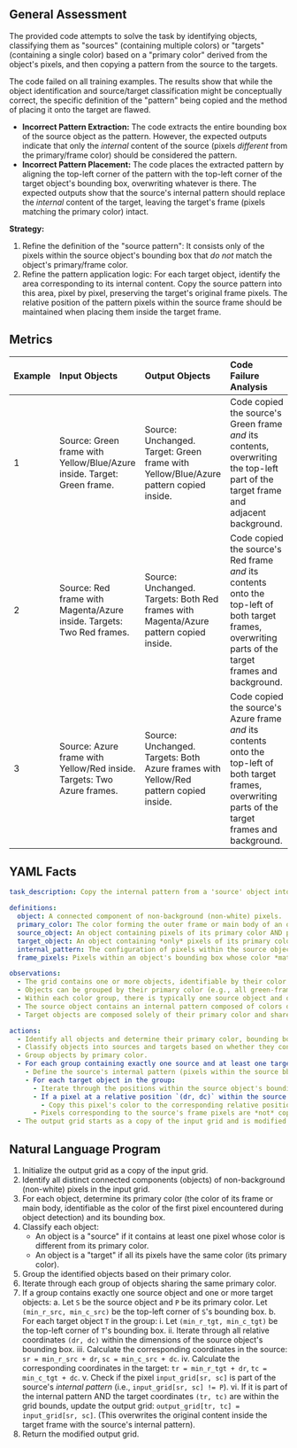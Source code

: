 ## General Assessment

The provided code attempts to solve the task by identifying objects, classifying them as "sources" (containing multiple colors) or "targets" (containing a single color) based on a "primary color" derived from the object's pixels, and then copying a pattern from the source to the targets.

The code failed on all training examples. The results show that while the object identification and source/target classification might be conceptually correct, the specific definition of the "pattern" being copied and the method of placing it onto the target are flawed.

*   **Incorrect Pattern Extraction:** The code extracts the entire bounding box of the source object as the pattern. However, the expected outputs indicate that only the *internal* content of the source (pixels *different* from the primary/frame color) should be considered the pattern.
*   **Incorrect Pattern Placement:** The code places the extracted pattern by aligning the top-left corner of the pattern with the top-left corner of the target object's bounding box, overwriting whatever is there. The expected outputs show that the source's internal pattern should replace the *internal* content of the target, leaving the target's frame (pixels matching the primary color) intact.

**Strategy:**

1.  Refine the definition of the "source pattern": It consists only of the pixels within the source object's bounding box that *do not* match the object's primary/frame color.
2.  Refine the pattern application logic: For each target object, identify the area corresponding to its internal content. Copy the source pattern into this area, pixel by pixel, preserving the target's original frame pixels. The relative position of the pattern pixels within the source frame should be maintained when placing them inside the target frame.

## Metrics

| Example | Input Objects                                                                   | Output Objects                                                                       | Code Failure Analysis                                                                                                                               |
| :------ | :------------------------------------------------------------------------------ | :------------------------------------------------------------------------------------- | :-------------------------------------------------------------------------------------------------------------------------------------------------- |
| 1       | Source: Green frame with Yellow/Blue/Azure inside. Target: Green frame.         | Source: Unchanged. Target: Green frame with Yellow/Blue/Azure pattern copied inside.   | Code copied the source's Green frame *and* its contents, overwriting the top-left part of the target frame and adjacent background.                  |
| 2       | Source: Red frame with Magenta/Azure inside. Targets: Two Red frames.           | Source: Unchanged. Targets: Both Red frames with Magenta/Azure pattern copied inside. | Code copied the source's Red frame *and* its contents onto the top-left of both target frames, overwriting parts of the target frames and background. |
| 3       | Source: Azure frame with Yellow/Red inside. Targets: Two Azure frames.          | Source: Unchanged. Targets: Both Azure frames with Yellow/Red pattern copied inside.   | Code copied the source's Azure frame *and* its contents onto the top-left of both target frames, overwriting parts of the target frames and background. |

## YAML Facts


```yaml
task_description: Copy the internal pattern from a 'source' object into one or more 'target' objects of the same primary color.

definitions:
  object: A connected component of non-background (non-white) pixels.
  primary_color: The color forming the outer frame or main body of an object. For multi-colored objects, it's typically the color of the outermost layer or the most frequent color connected to the background. For single-colored objects, it's simply that color. (Refinement: The code's method of using the first found pixel seems sufficient for these examples, as the frames are uniform).
  source_object: An object containing pixels of its primary color AND pixels of other color(s) internally.
  target_object: An object containing *only* pixels of its primary color.
  internal_pattern: The configuration of pixels within the source object's bounding box whose color is *different* from the source object's primary color.
  frame_pixels: Pixels within an object's bounding box whose color *matches* the object's primary color.

observations:
  - The grid contains one or more objects, identifiable by their color and connectivity.
  - Objects can be grouped by their primary color (e.g., all green-framed objects).
  - Within each color group, there is typically one source object and one or more target objects.
  - The source object contains an internal pattern composed of colors different from its primary color.
  - Target objects are composed solely of their primary color and share the same shape/size as the source object's frame in these examples.

actions:
  - Identify all objects and determine their primary color, bounding box, and pixel set.
  - Classify objects into sources and targets based on whether they contain colors other than their primary color.
  - Group objects by primary color.
  - For each group containing exactly one source and at least one target:
    - Define the source's internal pattern (pixels within the source bbox != primary color).
    - For each target object in the group:
      - Iterate through the positions within the source object's bounding box.
      - If a pixel at a relative position `(dr, dc)` within the source bounding box belongs to the *internal pattern* (i.e., its color is not the primary color):
        - Copy this pixel's color to the corresponding relative position `(dr, dc)` within the *target* object's bounding box in the output grid.
      - Pixels corresponding to the source's frame pixels are *not* copied; the target's frame pixels remain unchanged in the output grid.
  - The output grid starts as a copy of the input grid and is modified by these copy operations.

```


## Natural Language Program

1.  Initialize the output grid as a copy of the input grid.
2.  Identify all distinct connected components (objects) of non-background (non-white) pixels in the input grid.
3.  For each object, determine its primary color (the color of its frame or main body, identifiable as the color of the first pixel encountered during object detection) and its bounding box.
4.  Classify each object:
    *   An object is a "source" if it contains at least one pixel whose color is different from its primary color.
    *   An object is a "target" if all its pixels have the same color (its primary color).
5.  Group the identified objects based on their primary color.
6.  Iterate through each group of objects sharing the same primary color.
7.  If a group contains exactly one source object and one or more target objects:
    a.  Let `S` be the source object and `P` be its primary color. Let `(min_r_src, min_c_src)` be the top-left corner of `S`'s bounding box.
    b.  For each target object `T` in the group:
        i.  Let `(min_r_tgt, min_c_tgt)` be the top-left corner of `T`'s bounding box.
        ii. Iterate through all relative coordinates `(dr, dc)` within the dimensions of the source object's bounding box.
        iii. Calculate the corresponding coordinates in the source: `sr = min_r_src + dr`, `sc = min_c_src + dc`.
        iv. Calculate the corresponding coordinates in the target: `tr = min_r_tgt + dr`, `tc = min_c_tgt + dc`.
        v.  Check if the pixel `input_grid[sr, sc]` is part of the source's *internal pattern* (i.e., `input_grid[sr, sc] != P`).
        vi. If it is part of the internal pattern AND the target coordinates `(tr, tc)` are within the grid bounds, update the output grid: `output_grid[tr, tc] = input_grid[sr, sc]`. (This overwrites the original content inside the target frame with the source's internal pattern).
8.  Return the modified output grid.